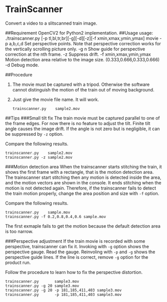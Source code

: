 # TrainScanner
Convert a video to a slitscanned train image.

##Requirement
OpenCV2 for Python2 implementation.
##Usage
    usage: ./trainscanner.py [-p tl,bl,tr,br][-g][-d][-z][-f xmin,xmax,ymin,ymax] movie
    -p a,b,c,d	Set perspective points. Note that perspective correction works for the vertically scrolling picture only.
    -g n	Show guide for perspective correction at the nth frame.
    -z		Suppress drift.
    -f xmin,xmax,ymin,ymax  Motion detection area relative to the image size. (0.333,0.666,0.333,0.666)
    -d		Debug mode.

##Procedure

1. The movie must be captured with a tripod.  Otherwise the software cannot distinguish the motion of the train out of moving background.
2. Just give the movie file name.  It will work.

    `trainscanner.py    sample2.mov`

##Tips
###Small tilt fix
The train movie must be captured parallel to one of the frame edges.  For now there is no feature to adjust the tilt.
Finite tilt angle causes the image drift.  If the angle is not zero but is negligible, it can be suppressed by `-z` option.

Compare the following results.

    trainscanner.py    sample2.mov
    trainscanner.py -z sample2.mov

###Motion detection area
When the trainscanner starts stitching the train, it shows the first frame with a rectangle, that is the motion detection area.
The trainscanner start stitching then any motion is detected inside the area, and the motion vectors are shown in the console.
It ends stitching when the motion is not detected again.  Therefore, if the trainscanner fails to detect the train motion properly,
change the area position and size with `-f` option.

Compare the following results.

    trainscanner.py    sample.mov
    trainscanner.py -f 0.2,0.8,0.4,0.6 sample.mov

The first exmaple fails to get the motion because the default detection area is too narrow.

###Perspective adjustment
If the train movie is recorded with some perspective, trainscanner can fix it.  Invoking with `-g` option shows the perspective gauge.
Read the gauge.  Reinvoling with `-p` and `-g` shows the perspective guide lines.  If the line is correct, remove `-g` option for the product run.

Follow the procedure to learn how to fix the perspective distortion.

    trainscanner.py       sample3.mov
    trainscanner.py -g 20 sample3.mov
    trainscanner.py -g 20 -p 181,185,411,403 sample3.mov
    trainscanner.py       -p 181,185,411,403 sample3.mov
    

